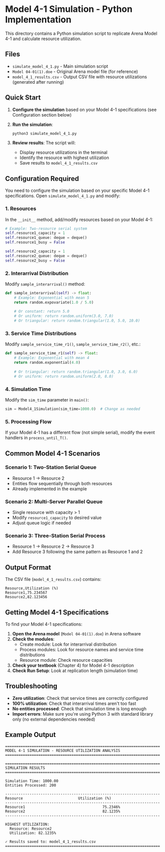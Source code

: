 # Model 4-1 Simulation - Python Implementation

This directory contains a Python simulation script to replicate Arena Model 4-1 and calculate resource utilization.

## Files

- `simulate_model_4_1.py` - Main simulation script
- `Model 04-01(1).doe` - Original Arena model file (for reference)
- `model_4_1_results.csv` - Output CSV file with resource utilizations (generated after running)

## Quick Start

1. **Configure the simulation** based on your Model 4-1 specifications (see Configuration section below)

2. **Run the simulation**:
   ```bash
   python3 simulate_model_4_1.py
   ```

3. **Review results**: The script will:
   - Display resource utilizations in the terminal
   - Identify the resource with highest utilization
   - Save results to `model_4_1_results.csv`

## Configuration Required

You need to configure the simulation based on your specific Model 4-1 specifications. Open `simulate_model_4_1.py` and modify:

### 1. Resources

In the `__init__` method, add/modify resources based on your Model 4-1:
```python
# Example: Two-resource serial system
self.resource1_capacity = 1
self.resource1_queue: deque = deque()
self.resource1_busy = False

self.resource2_capacity = 1
self.resource2_queue: deque = deque()
self.resource2_busy = False
```

### 2. Interarrival Distribution

Modify `sample_interarrival()` method:
```python
def sample_interarrival(self) -> float:
    # Example: Exponential with mean 5
    return random.expovariate(1.0 / 5.0)
    
    # Or constant: return 5.0
    # Or uniform: return random.uniform(3.0, 7.0)
    # Or triangular: return random.triangular(1.0, 5.0, 10.0)
```

### 3. Service Time Distributions

Modify `sample_service_time_r1()`, `sample_service_time_r2()`, etc.:
```python
def sample_service_time_r1(self) -> float:
    # Example: Exponential with mean 4
    return random.exponential(4.0)
    
    # Or triangular: return random.triangular(1.0, 3.0, 6.0)
    # Or uniform: return random.uniform(2.0, 8.0)
```

### 4. Simulation Time

Modify the `sim_time` parameter in `main()`:
```python
sim = Model4_1Simulation(sim_time=1000.0)  # Change as needed
```

### 5. Processing Flow

If your Model 4-1 has a different flow (not simple serial), modify the event handlers in `process_until_T()`.

## Common Model 4-1 Scenarios

### Scenario 1: Two-Station Serial Queue
- Resource 1 → Resource 2
- Entities flow sequentially through both resources
- Already implemented in the example

### Scenario 2: Multi-Server Parallel Queue
- Single resource with capacity > 1
- Modify `resource1_capacity` to desired value
- Adjust queue logic if needed

### Scenario 3: Three-Station Serial Process
- Resource 1 → Resource 2 → Resource 3
- Add Resource 3 following the same pattern as Resource 1 and 2

## Output Format

The CSV file (`model_4_1_results.csv`) contains:
```csv
Resource,Utilization (%)
Resource1,75.234567
Resource2,82.123456
```

## Getting Model 4-1 Specifications

To find your Model 4-1 specifications:

1. **Open the Arena model** (`Model 04-01(1).doe`) in Arena software
2. **Check the modules**:
   - Create module: Look for interarrival distribution
   - Process modules: Look for resource names and service time distributions
   - Resource module: Check resource capacities
3. **Check your textbook** (Chapter 4) for Model 4-1 description
4. **Check Run Setup**: Look at replication length (simulation time)

## Troubleshooting

- **Zero utilization**: Check that service times are correctly configured
- **100% utilization**: Check that interarrival times aren't too fast
- **No entities processed**: Check that simulation time is long enough
- **Import errors**: Make sure you're using Python 3 with standard library only (no external dependencies needed)

## Example Output

```
======================================================================
MODEL 4-1 SIMULATION - RESOURCE UTILIZATION ANALYSIS
======================================================================

======================================================================
SIMULATION RESULTS
======================================================================

Simulation Time: 1000.00
Entities Processed: 200

----------------------------------------------------------------------
Resource                         Utilization (%)
----------------------------------------------------------------------
Resource1                                   75.2346%
Resource2                                   82.1235%
----------------------------------------------------------------------

HIGHEST UTILIZATION:
  Resource: Resource2
  Utilization: 82.1235%

✓ Results saved to: model_4_1_results.csv
======================================================================
```


